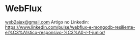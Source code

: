# WebFlux
web2ajax@gmail.com
Artigo no Linkedin:
https://www.linkedin.com/pulse/webflux-e-mongodb-resiliente-el%C3%A1stico-responsivo-%C3%A0-r-f-junior/
